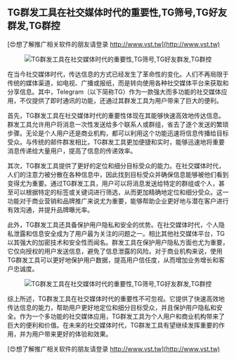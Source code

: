## **TG群发工具在社交媒体时代的重要性,TG筛号,TG好友群发,TG群控**

[😍想了解推广相关软件的朋友请登录 http://www.vst.tw](http://www.vst.tw)

 <center><img src="https://vst.tw/MP4/tuiguang/png/0.png" alt="TG群发工具在社交媒体时代的重要性,TG筛号,TG好友群发,TG群控"></center>

在当今社交媒体时代，传达信息的方式已经发生了革命性的变化。人们不再局限于传统的媒体渠道，如电视、广播或报纸，而是转向使用各种社交媒体平台来获取和分享信息。其中，Telegram（以下简称TG）作为一款强大而多功能的社交媒体应用，不仅提供了即时通讯的功能，还通过其群发工具为用户带来了巨大的便利。

首先，TG群发工具在社交媒体时代的重要性体现在其能够快速高效地传达信息。群发工具允许用户将消息一次性发送给多个联系人或群组，省去了逐个发送的繁琐步骤。无论是个人用户还是商业机构，都可以利用这个功能迅速将信息传播给目标受众。与传统的邮件群发相比，TG群发工具更加便捷和实时，能够迅速地将重要消息传递给大量用户，提高了信息的传递效率。

其次，TG群发工具提供了更好的定位和细分目标受众的能力。在社交媒体时代，人们的注意力被分散在各种信息中，因此找到目标受众并确保信息能够被他们看到变得尤为重要。通过TG群发工具，用户可以将消息发送给特定的群组或个人，甚至可以根据特定的标签或关键词进行筛选，从而更加精确地定位和细分受众。这一功能对于商业营销和品牌推广来说尤为重要，能够帮助企业更好地与潜在客户进行有效沟通，并提升品牌曝光率。

此外，TG群发工具还具备保护用户隐私和安全的优势。在社交媒体时代，个人隐私泄露和信息安全成为了用户最为关注的问题之一。相比其他社交媒体平台，TG以其强大的加密技术和安全性而闻名。群发工具在保护用户隐私方面也尤为重要，它仅向授权的用户发送信息，避免了信息泄露的风险。对于商业机构来说，使用TG群发工具可以更好地保护用户数据，提高用户信任度，从而增加业务增长和客户忠诚度。

 <center><img src="https://vst.tw/MP4/tuiguang/png/4.png" alt="TG群发工具在社交媒体时代的重要性,TG筛号,TG好友群发,TG群控"></center>

综上所述，TG群发工具在社交媒体时代的重要性不可忽视。它提供了快速高效地传达信息的能力，帮助用户更好地定位和细分目标受众，并且保护用户隐私和安全。作为一个多功能的社交媒体应用，TG群发工具为个人用户和商业机构带来了巨大的便利和价值。在未来的社交媒体时代，TG群发工具有望继续发挥重要的作用，并为用户带来更好的体验和效果。

[😍想了解推广相关软件的朋友请登录 http://www.vst.tw](http://www.vst.tw)



